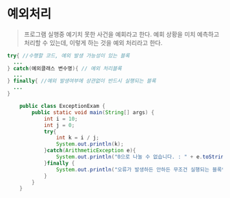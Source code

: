 # 예외처리

> 프로그램 실행중 예기치 못한 사건을 예회라고 한다. 예회 상황을 미치 예측하고 처리할 수 있는데, 이렇게 하는 것을 예외 처리라고 한다.

```java
try{ //수행할 코드, 예외 발생 가능성이 있는 블록
  ...
} catch(예외클래스 변수명){ // 예외 처리블록
  ...
} finally{ //예외 발생여부에 상관없이 반드시 실행되는 블록
  ...
}
```

```java
    public class ExceptionExam {
        public static void main(String[] args) {
            int i = 10;
            int j = 0;
            try{
                int k = i / j;
                System.out.println(k);
            }catch(ArithmeticException e){
                System.out.println("0으로 나눌 수 없습니다. : " + e.toString());
            }finally {
                System.out.println("오류가 발생하든 안하든 무조건 실행되는 블록입니다.");
            }
        }
    }
```



